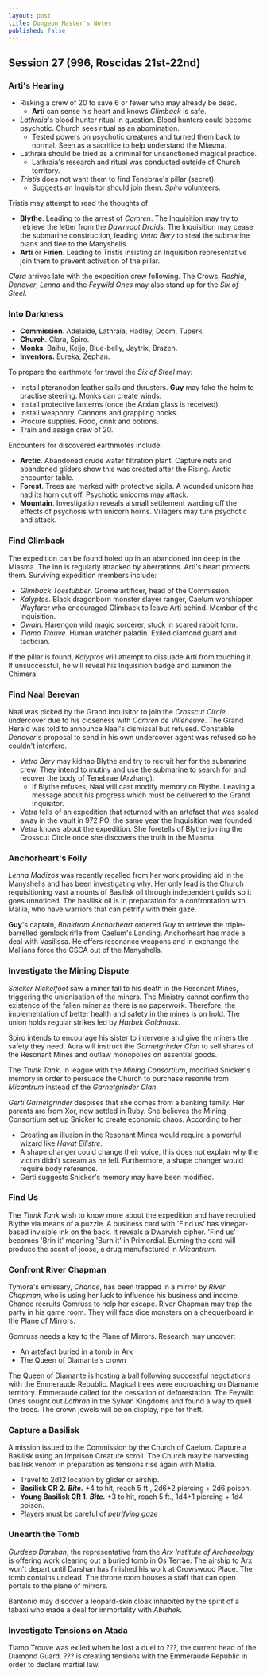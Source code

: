 ```yaml
---
layout: post
title: Dungeon Master's Notes
published: false
---
```


## **Session 27 (996, Roscidas 21st-22nd)**

### Arti's Hearing

- Risking a crew of 20 to save 6 or fewer who may already be dead.
  - **Arti** can sense his heart and knows *Glimback* is safe.
- *Lathraia*'s blood hunter ritual in question. Blood hunters could become psychotic. Church sees ritual as an abomination.
  - Tested powers on psychotic creatures and turned them back to normal. Seen as a sacrifice to help understand the Miasma.
- Lathraia should be tried as a criminal for unsanctioned magical practice.
  - Lathraia's research and ritual was conducted outside of Church territory.
- *Tristis* does not want them to find Tenebrae's pillar (secret).
  - Suggests an Inquisitor should join them. *Spiro* volunteers.

Tristis may attempt to read the thoughts of:

- **Blythe**. Leading to the arrest of *Camren*. The Inquisition may try to retrieve the letter from the *Dawnroot Druids*. The Inquisition may cease the submarine construction, leading *Vetra Bery* to steal the submarine plans and flee to the Manyshells.
- **Arti** or **Firien**. Leading to Tristis insisting an Inquisition representative join them to prevent activation of the pillar.

*Clara* arrives late with the expedition crew following. The Crows, *Roshia*, *Denover*, *Lenna* and the *Feywild Ones* may also stand up for the *Six of Steel*.

### Into Darkness

- **Commission**. Adelaide, Lathraia, Hadley, Doom, Tuperk.
- **Church**. Clara, Spiro.
- **Monks**. Baihu, Keijo, Blue-belly, Jaytrix, Brazen.
- **Inventors.** Eureka, Zephan.

To prepare the earthmote for travel the *Six of Steel* may:

- Install pteranodon leather sails and thrusters. **Guy** may take the helm to practise steering. Monks can create winds.
- Install protective lanterns (once the Arxian glass is received).
- Install weaponry. Cannons and grappling hooks.
- Procure supplies. Food, drink and potions.
- Train and assign crew of 20.

Encounters for discovered earthmotes include:

- **Arctic**. Abandoned crude water filtration plant. Capture nets and abandoned gliders show this was created after the Rising. Arctic encounter table.
- **Forest**. Trees are marked with protective sigils. A wounded unicorn has had its horn cut off. Psychotic unicorns may attack.
- **Mountain**. Investigation reveals a small settlement warding off the effects of psychosis with unicorn horns. Villagers may turn psychotic and attack.

### Find Glimback

The expedition can be found holed up in an abandoned inn deep in the Miasma. The inn is regularly attacked by aberrations. Arti's heart protects them. Surviving expedition members include:

- *Glimback Toestubber*. Gnome artificer, head of the Commission.
- *Kalyptos*. Black dragonborn monster slayer ranger, Caelum worshipper. Wayfarer who encouraged Glimback to leave Arti behind. Member of the Inquisition.
- *Owain*. Harengon wild magic sorcerer, stuck in scared rabbit form.
- *Tiamo Trouve*. Human watcher paladin. Exiled diamond guard and tactician.

If the pillar is found, *Kalyptos* will attempt to dissuade Arti from touching it. If unsuccessful, he will reveal his Inquisition badge and summon the Chimera.

### Find Naal Berevan

Naal was picked by the Grand Inquisitor to join the *Crosscut Circle* undercover due to his closeness with *Camren de Villeneuve*. The Grand Herald was told to announce Naal's dismissal but refused. Constable *Denover*'s proposal to send in his own undercover agent was refused so he couldn't interfere.

- *Vetra Bery* may kidnap Blythe and try to recruit her for the submarine crew. They intend to mutiny and use the submarine to search for and recover the body of Tenebrae (Arzhang).
  - If Blythe refuses, Naal will cast modify memory on Blythe. Leaving a message about his progress which must be delivered to the Grand Inquisitor.
- Vetra tells of an expedition that returned with an artefact that was sealed away in the vault in 972 PO, the same year the Inquisition was founded.
- Vetra knows about the expedition. She foretells of Blythe joining the Crosscut Circle once she discovers the truth in the Miasma.

### Anchorheart's Folly

*Lenna Madizos* was recently recalled from her work providing aid in the Manyshells and has been investigating why. Her only lead is the Church requisitioning vast amounts of Basilisk oil through independent guilds so it goes unnoticed. The basilisk oil is in preparation for a confrontation with Mallia, who have warriors that can petrify with their gaze.

**Guy**'s captain, *Bhaldrom Anchorheart* ordered Guy to retrieve the triple-barrelled gemlock rifle from Caelum's Landing. Anchorheart has made a deal with Vasilissa. He offers resonance weapons and in exchange the Mallians force the CSCA out of the Manyshells.

### Investigate the Mining Dispute

*Snicker Nickelfoot* saw a miner fall to his death in the Resonant Mines, triggering the unionisation of the miners. The Ministry cannot confirm the existence of the fallen miner as there is no paperwork. Therefore, the implementation of better health and safety in the mines is on hold. The union holds regular strikes led by *Harbek Goldmask*.

Spiro intends to encourage his sister to intervene and give the miners the safety they need. Aura will instruct the *Garnetgrinder Clan* to sell shares of the Resonant Mines and outlaw monopolies on essential goods.

The *Think Tank*, in league with the *Mining Consortium*, modified Snicker's memory in order to persuade the Church to purchase resonite from *Micantrum* instead of the *Garnetgrinder Clan*.

*Gerti Garnetgrinder* despises that she comes from a banking family. Her parents are from Xor, now settled in Ruby. She believes the Mining Consortium set up Snicker to create economic chaos. According to her:

- Creating an illusion in the Resonant Mines would require a powerful wizard like *Havat Eilistre*.
- A shape changer could change their voice, this does not explain why the victim didn't scream as he fell. Furthermore, a shape changer would require body reference.
- Gerti suggests Snicker's memory may have been modified.

### Find Us

The *Think Tank* wish to know more about the expedition and have recruited Blythe via means of a puzzle. A business card with 'Find us' has vinegar-based invisible ink on the back. It reveals a Dwarvish cipher. 'Find us' becomes 'Brin it' meaning 'Burn it' in Primordial. Burning the card will produce the scent of joose, a drug manufactured in *Micantrum*.

### Confront River Chapman

Tymora's emissary, *Chance*, has been trapped in a mirror by *River Chapman*, who is using her luck to influence his business and income. Chance recruits Gomruss to help her escape. River Chapman may trap the party in his game room. They will face dice monsters on a chequerboard in the Plane of Mirrors.

Gomruss needs a key to the Plane of Mirrors. Research may uncover:
- An artefact buried in a tomb in Arx
- The Queen of Diamante's crown

The Queen of Diamante is hosting a ball following successful negotiations with the Emmeraude Republic. Magical trees were encroaching on Diamante territory. Emmeraude called for the cessation of deforestation. The Feywild Ones sought out *Lothran* in the Sylvan Kingdoms and found a way to quell the trees. The crown jewels will be on display, ripe for theft.

### Capture a Basilisk

A mission issued to the Commission by the Church of Caelum. Capture a Basilisk using an Imprison Creature scroll. The Church may be harvesting basilisk venom in preparation as tensions rise again with Mallia.

- Travel to 2d12 location by glider or airship.
- **Basilisk CR 2.** ***Bite.*** +4 to hit, reach 5 ft., 2d6+2 piercing + 2d6 poison.
- **Young Basilisk CR 1.** ***Bite.*** +3 to hit, reach 5 ft., 1d4+1 piercing + 1d4 poison.
- Players must be careful of *petrifying gaze*

### Unearth the Tomb

*Gurdeep Darshan*, the representative from the *Arx Institute of Archaeology* is offering work clearing out a buried tomb in Os Terrae. The airship to Arx won't depart until Darshan has finished his work at Crowswood Place. The tomb contains undead. The throne room houses a staff that can open portals to the plane of mirrors.

Bantonio may discover a leopard-skin cloak inhabited by the spirit of a tabaxi who made a deal for immortality with *Abishek*.

### Investigate Tensions on Atada

Tiamo Trouve was exiled when he lost a duel to *???*, the current head of the Diamond Guard. ??? is creating tensions with the Emmeraude Republic in order to declare martial law.

